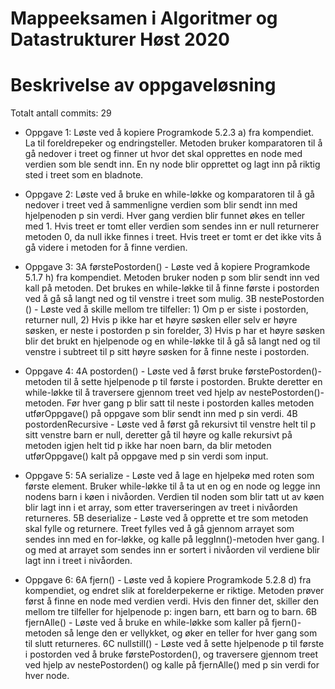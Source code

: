 # Mappeeksamen i Algoritmer og Datastrukturer Høst 2020

# Beskrivelse av oppgaveløsning
Totalt antall commits: 29

* Oppgave 1: 
Løste ved å kopiere Programkode 5.2.3 a) fra kompendiet. La til foreldrepeker og endringsteller. 
Metoden bruker komparatoren til å gå nedover i treet og finner ut hvor det skal opprettes en node med verdien som 
ble sendt inn. En ny node blir opprettet og lagt inn på riktig sted i treet som en bladnote.

* Oppgave 2: 
Løste ved å bruke en while-løkke og komparatoren til å gå nedover i treet ved å sammenligne verdien som blir sendt inn 
med hjelpenoden p sin verdi. Hver gang verdien blir funnet økes en teller med 1. Hvis treet er tomt eller verdien som 
sendes inn er null returnerer metoden 0, da null ikke finnes i treet. Hvis treet er tomt er det ikke vits å gå videre i 
metoden for å finne verdien.

* Oppgave 3: 
3A førstePostorden() - Løste ved å kopiere Programkode 5.1.7 h) fra kompendiet. Metoden bruker noden p som blir sendt 
inn ved kall på metoden. Det brukes en while-løkke til å finne første i postorden ved å gå så langt ned og til venstre 
i treet som mulig. 
3B nestePostorden () - Løste ved å skille mellom tre tilfeller: 1) Om p er siste i postorden, returner null, 2) Hvis p 
ikke har et høyre søsken eller selv er høyre søsken, er neste i postorden p sin forelder, 3) Hvis p har et høyre søsken 
blir det brukt en hjelpenode og en while-løkke til å gå så langt ned og til venstre i subtreet til p sitt høyre søsken 
for å finne neste i postorden.

* Oppgave 4: 
4A postorden() - Løste ved å først bruke førstePostorden()-metoden til å sette hjelpenode p til første i 
postorden. Brukte deretter en while-løkke til å traversere gjennom treet ved hjelp av nestePostorden()-metoden. Før 
hver gang p blir satt til neste i postorden kalles metoden utførOppgave() på oppgave som blir sendt inn med p sin verdi.
4B postordenRecursive - Løste ved å først gå rekursivt til venstre helt til p sitt venstre barn er null, deretter gå til
høyre og kalle rekursivt på metoden igjen helt tid p ikke har noen barn, da blir metoden utførOppgave() kalt på oppgave 
med p sin verdi som input.

* Oppgave 5:
5A serialize - Løste ved å lage en hjelpekø med roten som første element. Bruker while-løkke til å ta ut en og en node 
og legge inn nodens barn i køen i nivåorden. Verdien til noden som blir tatt ut av køen blir lagt inn i et array, som 
etter traverseringen av treet i nivåorden returneres.
5B deserialize - Løste ved å opprette et tre som metoden skal fylle og returnere. Treet fylles ved å gå gjennom arrayet 
som sendes inn med en for-løkke, og kalle på leggInn()-metoden hver gang. I og med at arrayet som sendes inn er sortert 
i nivåorden vil verdiene blir lagt inn i treet i nivåorden.

* Oppgave 6:
6A fjern() - Løste ved å kopiere Programkode 5.2.8 d) fra kompendiet, og endret slik at forelderpekerne er riktige. 
Metoden prøver først å finne en node med verdien verdi. Hvis den finner det, skiller den mellom tre tilfeller for 
hjelpenode p: ingen barn, ett barn og to barn.
6B fjernAlle() - Løste ved å bruke en while-løkke som kaller på fjern()-metoden så lenge den er vellykket, og øker en 
teller for hver gang som til slutt returneres.
6C nullstill() - Løste ved å sette hjelpenode p til første i postorden ved å bruke førstePostorden(), og traversere 
gjennom treet ved hjelp av nestePostorden() og kalle på fjernAlle() med p sin verdi for hver node.
